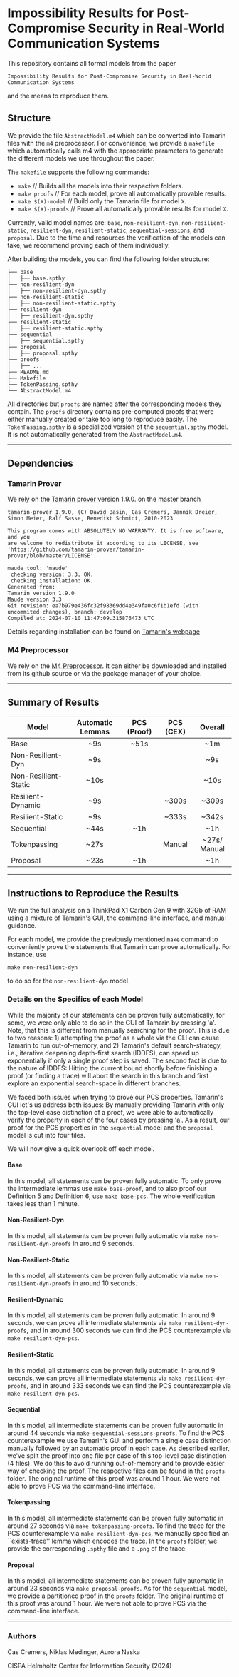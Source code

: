 # Impossibility Results for Post-Compromise Security in Real-World Communication Systems

This repository contains all formal models from the paper

`Impossibility Results for Post-Compromise Security in Real-World Communication Systems`

and the means to reproduce them.

## Structure

We provide the file `AbstractModel.m4` which can be converted into Tamarin files with the `m4` preprocessor.
For convenience, we provide a `makefile` which automatically calls m4 with the appropriate parameters to generate the different models we use throughout the paper.

The `makefile` supports the following commands:
* `make` // Builds all the models into their respective folders.
* `make proofs` // For each model, prove all automatically provable results.
* `make $(X)-model` // Build only the Tamarin file for model `X`.
* `make $(X)-proofs` // Prove all automatically provable results for model `X`.

Currently, valid model names are: `base`, `non-resilient-dyn`, `non-resilient-static`, `resilient-dyn`, `resilient-static`, `sequential-sessions`, and `proposal`.
Due to the time and resources the verification of the models can take, we recommend proving each of them individually.

After building the models, you can find the following folder structure:
```
├── base
│   ├── base.spthy
├── non-resilient-dyn
│   ├── non-resilient-dyn.spthy
├── non-resilient-static
│   ├── non-resilient-static.spthy
├── resilient-dyn
│   ├── resilient-dyn.spthy
├── resilient-static
│   ├── resilient-static.spthy
├── sequential
│   ├── sequential.spthy
├── proposal
│   ├── proposal.spthy
├── proofs
│   ├── ...
├── README.md
├── Makefile
├── TokenPassing.spthy
└── AbstractModel.m4
```
All directories but `proofs` are named after the corresponding models they contain. The `proofs` directory contains pre-computed proofs that were either manually created or take too long to reproduce easily.
The `TokenPassing.spthy` is a specialized version of the `sequential.spthy` model. It is not automatically generated from the `AbstractModel.m4`.

------

## Dependencies

### Tamarin Prover

We rely on the [Tamarin prover](https://tamarin-prover.com/) version 1.9.0. on the master branch

```
tamarin-prover 1.9.0, (C) David Basin, Cas Cremers, Jannik Dreier, Simon Meier, Ralf Sasse, Benedikt Schmidt, 2010-2023

This program comes with ABSOLUTELY NO WARRANTY. It is free software, and you
are welcome to redistribute it according to its LICENSE, see
'https://github.com/tamarin-prover/tamarin-prover/blob/master/LICENSE'.

maude tool: 'maude'
 checking version: 3.3. OK.
 checking installation: OK.
Generated from:
Tamarin version 1.9.0
Maude version 3.3
Git revision: ea7b979e436fc32f98369dd4e349fa0c6f1b1efd (with uncommited changes), branch: develop
Compiled at: 2024-07-10 11:47:09.315876473 UTC
```

Details regarding installation can be found on [Tamarin's webpage](https://tamarin-prover.com/manual/master/book/002_installation.html)

### M4 Preprocessor

We rely on the [M4 Preprocessor](https://www.gnu.org/software/m4/). It can either be downloaded and installed from its github source or via the package manager of your choice.

-------

## Summary of Results

| Model                	| Automatic   Lemmas 	| PCS (Proof) 	| PCS (CEX) 	|    Overall   	|
|----------------------	|:-------------------:	|:-----------:	|:---------:	|:------------:	|
| Base                 	|         ~9s         	|     ~51s    	|           	|      ~1m     	|
| Non-Resilient-Dyn    	|         ~9s         	|             	|           	|      ~9s     	|
| Non-Resilient-Static 	|         ~10s        	|             	|           	|     ~10s     	|
| Resilient-Dynamic    	|         ~9s         	|             	|   ~300s   	|     ~309s    	|
| Resilient-Static     	|         ~9s         	|             	|   ~333s   	|     ~342s    	|
| Sequential           	|         ~44s        	|     ~1h     	|           	|      ~1h     	|
| Tokenpassing         	|         ~27s        	|             	|   Manual  	| ~27s/ Manual 	|
| Proposal             	|         ~23s        	|     ~1h     	|           	|      ~1h     	|

---------------


## Instructions to Reproduce the Results

We run the full analysis on a ThinkPad X1 Carbon Gen 9 with 32Gb of RAM using a mixture of Tamarin's GUI, the command-line interface, and manual guidance.

For each model, we provide the previously mentioned `make` command to conveniently prove the statements that Tamarin can prove automatically. For instance, use
```
make non-resilient-dyn
```
to do so for the `non-resilient-dyn` model.

### Details on the Specifics of each Model
While the majority of our statements can be proven fully automatically, for some, we were only able to do so in the GUI of Tamarin by pressing 'a'. Note, that this is different from manually searching for the proof.
This is due to two reasons: 1) attempting the proof as a whole via the CLI can cause Tamarin to run out-of-memory, and 2) Tamarin's default search-strategy, i.e., iterative deepening depth-first search (IDDFS), can speed up exponentially if only a single proof step is saved. The second fact is due to the nature of IDDFS: Hitting the current bound shortly before finishing a proof (or finding a trace) will abort the search in this branch and first explore an exponential search-space in different branches.

We faced both issues when trying to prove our PCS properties. Tamarin's GUI let's us address both issues: By manually providing Tamarin with only the top-level case distinction of a proof, we were
able to automatically verify the property in each of the four cases by pressing 'a'. As a result, our proof for the PCS properties in the `sequential` model and the `proposal` model is cut into four files.

We will now give a quick overlook off each model.

#### Base
In this model, all statements can be proven fully automatic. To only prove the intermediate lemmas use `make base-proof`, and to also proof our Definition 5 and Definition 6, use `make base-pcs`.
The whole verification takes less than 1 minute.

#### Non-Resilient-Dyn
In this model, all statements can be proven fully automatic via `make non-resilient-dyn-proofs` in around 9 seconds.

#### Non-Resilient-Static
In this model, all statements can be proven fully automatic via `make non-resilient-dyn-proofs` in around 10 seconds.

#### Resilient-Dynamic
In this model, all statements can be proven fully automatic. In around 9 seconds, we can prove all intermediate statements via `make resilient-dyn-proofs`, and in around 300 seconds we can find the PCS counterexample via `make resilient-dyn-pcs`.

#### Resilient-Static
In this model, all statements can be proven fully automatic. In around 9 seconds, we can prove all intermediate statements via `make resilient-dyn-proofs`, and in around 333 seconds we can find the PCS counterexample via `make resilient-dyn-pcs`.

#### Sequential
In this model, all intermediate statements can be proven fully automatic in around 44 seconds via `make sequential-sessions-proofs`. To find the PCS counterexample we use Tamarin's GUI and perform a single case distinction manually followed by an automatic proof in each case. As described earlier, we've split the proof into one file per case of this top-level case distinction (4 files). We do this to avoid running out-of-memory and to provide easier way
of checking the proof. The respective files can be found in the `proofs` folder. The original runtime of this proof was around 1 hour. We were not able to prove PCS via the command-line interface.

#### Tokenpassing
In this model, all intermediate statements can be proven fully automatic in around 27 seconds via `make tokenpassing-proofs`. To find the trace for the PCS counterexample via `make resilient-dyn-pcs`, we manually
specified an ``exists-trace'' lemma which encodes the trace. In the `proofs` folder, we provide the corresponding `.spthy` file and a `.png` of the trace.

#### Proposal
In this model, all intermediate statements can be proven fully automatic in around 23 seconds via `make proposal-proofs`. As for the `sequential` model, we provide a partitioned proof in the `proofs` folder.
The original runtime of this proof was around 1 hour. We were not able to prove PCS via the command-line interface.

-------

### Authors

Cas Cremers, Niklas Medinger, Aurora Naska

CISPA Helmholtz Center for Information Security (2024)
